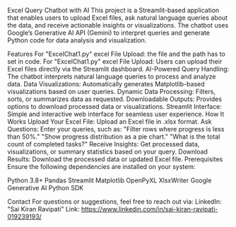 Excel Query Chatbot with AI
This project is a Streamlit-based application that enables users to upload Excel files, ask natural language queries about the data, and receive actionable insights or visualizations. The chatbot uses Google’s Generative AI API (Gemini) to interpret queries and generate Python code for data analysis and visualization.

Features
For "ExcelChat1.py" excel File Upload: the file and the path has to set in code.
For "ExcelChat1.py" excel File Upload: Users can upload their Excel files directly via the Streamlit dashboard.
AI-Powered Query Handling: The chatbot interprets natural language queries to process and analyze data.
Data Visualizations: Automatically generates Matplotlib-based visualizations based on user queries.
Dynamic Data Processing: Filters, sorts, or summarizes data as requested.
Downloadable Outputs: Provides options to download processed data or visualizations.
Streamlit Interface: Simple and interactive web interface for seamless user experience.
How It Works
Upload Your Excel File: Upload an Excel file in .xlsx format.
Ask Questions: Enter your queries, such as:
"Filter rows where progress is less than 50%."
"Show progress distribution as a pie chart."
"What is the total count of completed tasks?"
Receive Insights: Get processed data, visualizations, or summary statistics based on your query.
Download Results: Download the processed data or updated Excel file.
Prerequisites
Ensure the following dependencies are installed on your system:

Python 3.8+
Pandas
Streamlit
Matplotlib
OpenPyXL
XlsxWriter
Google Generative AI Python SDK

Contact
For questions or suggestions, feel free to reach out via:
LinkedIn: "Sai Kiran Ravipati"
Link: https://www.linkedin.com/in/sai-kiran-ravipati-019239193/
